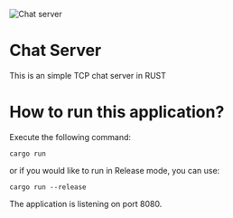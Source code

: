 ![Chat server](chat-server.gif)
# Chat Server
This is an simple TCP chat server in RUST

# How to run this application?

Execute the following command:

```
cargo run
```

or if you would like to run in Release mode, you can use:

```
cargo run --release
```

The application is listening on port 8080.